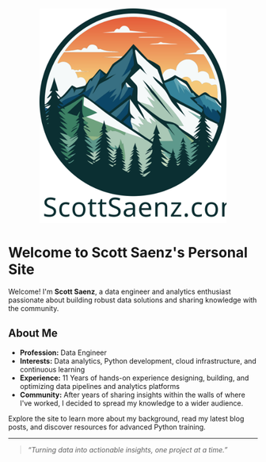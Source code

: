 <p align="center">
<br>
<img src="src/imgs/logo.svg" alt="Scott Saenz Logo" style="max-width: 75%; height: auto;" />
</p>

# Welcome to Scott Saenz's Personal Site

Welcome! I'm **Scott Saenz**, a data engineer and analytics enthusiast passionate about building robust data solutions and sharing knowledge with the community.

## About Me

- **Profession:** Data Engineer
- **Interests:** Data analytics, Python development, cloud infrastructure, and continuous learning
- **Experience:** 11 Years of hands-on experience designing, building, and optimizing data pipelines and analytics platforms
- **Community:** After years of sharing insights within the walls of where I've worked, I decided to spread my knowledge to a wider audience. 

Explore the site to learn more about my background, read my latest blog posts, and discover resources for advanced Python training.

---

> _“Turning data into actionable insights, one project at a time.”_